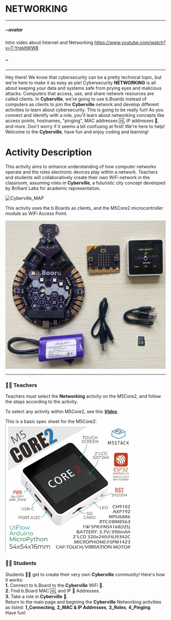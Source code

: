 # NETWORKING 

---
##### ~avatar
Intro video about Internet and Networking
https://www.youtube.com/watch?v=T-YrekltWW8
##### ~
---

Hey there! We know that cybersecurity can be a pretty technical topic, but we're here to make it as easy as pie! Cybersecurity __NETWORKING__ is all about keeping your data and systems safe from prying eyes and malicious attacks. Computers that access, use, and share network resources are called clients. In __Cyberville__, we're going to use b.Boards instead of computers as clients to join the __Cyberville__ network and develop different activities to learn about cybersecurity. This is going to be really fun! As you connect and identify with a role, you'll learn about networking concepts like access points, hostnames, "pinging", MAC addresses 🆔, IP addresses 📮, and more. Don't worry if it seems a bit confusing at first! We're here to help! Welcome to the __Cyberville__, have fun and enjoy coding and learning!

# Activity Description
This activity aims to enhance understanding of how computer networks operate and the roles electronic devices play within a network. Teachers and students will collaboratively create their own WiFi network in the classroom, assuming roles in __Cyberville__, a futuristic city concept developed by Brilliant Labs for academic representation.

![Cyberville_MAP](https://github.com/Brilliant-Labs/code.bl/blob/code_alpha/packaged/docs/static/mb/projects/bboard-tutorials-cyberville/Networking/Cyberville-EN.png?raw=true "Cyberville MAP")

This activity uses the b.Boards as clients, and the M5Core2 microcontroller module as WiFi Access Point.

![bbord-M5](https://github.com/Brilliant-Labs/code.bl/blob/code_alpha/packaged/docs/static/mb/projects/bboard-tutorials-cyberville/Networking/bbord-M5.png?raw=true "bbord-M5")

---

### 🧑‍🏫  __Teachers__
Teachers must select the __Networking__ activity on the M5Core2, and follow the steps according to the activity.

To select any activity within M5Core2, see this [**_Video_**](https://www.canva.com/design/DAGJhm69_Mk/JdN1bb74mN-bKiclzST5Ag/watch?utm_content=DAGJhm69_Mk&utm_campaign=designshare&utm_medium=link&utm_source=editor).

This is a basic spec sheet for the M5Core2:  
<img src="https://github.com/Brilliant-Labs/code.bl/blob/code_alpha/packaged/docs/static/mb/projects/bboard-tutorials-cyberville/Networking/M5core2.png?raw=true" alt="M5core2" title="Spec sheet M5Core2" width="400" />

### 🧑‍🎓 __Students__
Students 🧑‍🎓 get to create their very own __Cyberville__ community! Here's how it works:   
  __1.__ Connect to b.Board to the __Cyberville__ WiFi 📳.  
  __2.__ Find b.Board MAC 🆔, and IP 📮 Addresses.  
  __3.__ Take a role in __Cyberville__ 👤.  
Return to the main page and begining the __Cyberville__ Networking activities as listed:  __1_Connecting__, __2_MAC & IP Addresses__, __3_Roles__, __4_Pinging__.  
Have fun! 